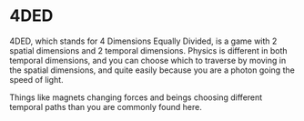 # 4DED
  4DED, which stands for 4 Dimensions Equally Divided, is a game with 2 spatial dimensions and 2 temporal dimensions. Physics is different in both temporal dimensions, and you can choose which to traverse by moving in the spatial dimensions, and quite easily because you are a photon going the speed of light.

  Things like magnets changing forces and beings choosing different temporal paths than you are commonly found here.
